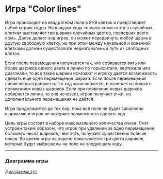 # Игра "Color lines"
Игра происходит на квадратном поле в 9×9 клеток и представляет собой серию ходов. 
На каждом ходу сначала компьютер в случайных клетках выставляет три шарика случайных цветов, последних всего семь. 
Далее делает ход игрок, он может передвинуть любой шарик в другую свободную клетку, но при этом между начальной и конечной клетками должен существовать недиагональный путь из свободных клеток. 

Если после перемещения получается так, что собирается пять или более шариков одного цвета в линию по горизонтали, вертикали или диагонали, то все такие шарики исчезают и игроку даётся возможность сделать ещё одно перемещение шарика. 
Если после перемещения линии не выстраивается, то ход заканчивается, и начинается новый с появлением новых шариков. 
Если при появлении новых шариков собирается линия, то она исчезает, игрок получает очки, но дополнительного перемещения не даётся. 

Игра продолжается до тех пор, пока всё поле не будет заполнено шариками и игрок не потеряет возможность сделать ход.

Цель игры состоит в наборе максимального количества очков. 
Счёт устроен таким образом, что игрок при удалении за одно перемещение большего числа шариков, чем пять, получает существенно больше очков. 
Во время игры на экране показывается три цвета шариков, которые будут выброшены на поле на следующем ходу.

---
### Диаграмма игры
[Диаграмма тут](https://drive.google.com/file/d/1t45UocMneTO_neNn6TWzc4YZMdLRkp-_/view?usp=sharing)